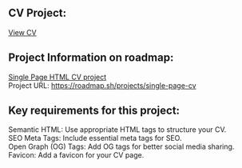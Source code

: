 ## CV Project:
[View CV](https://rula-t.github.io/roadmap/Single-Page-HTML-CV/cvPage.html)  

## Project Information on roadmap:  
[Single Page HTML CV project](https://roadmap.sh/projects/single-page-cv)  
Project URL: https://roadmap.sh/projects/single-page-cv

## Key requirements for this project:  

Semantic HTML: Use appropriate HTML tags to structure your CV.  
SEO Meta Tags: Include essential meta tags for SEO.  
Open Graph (OG) Tags: Add OG tags for better social media sharing.  
Favicon: Add a favicon for your CV page.  
